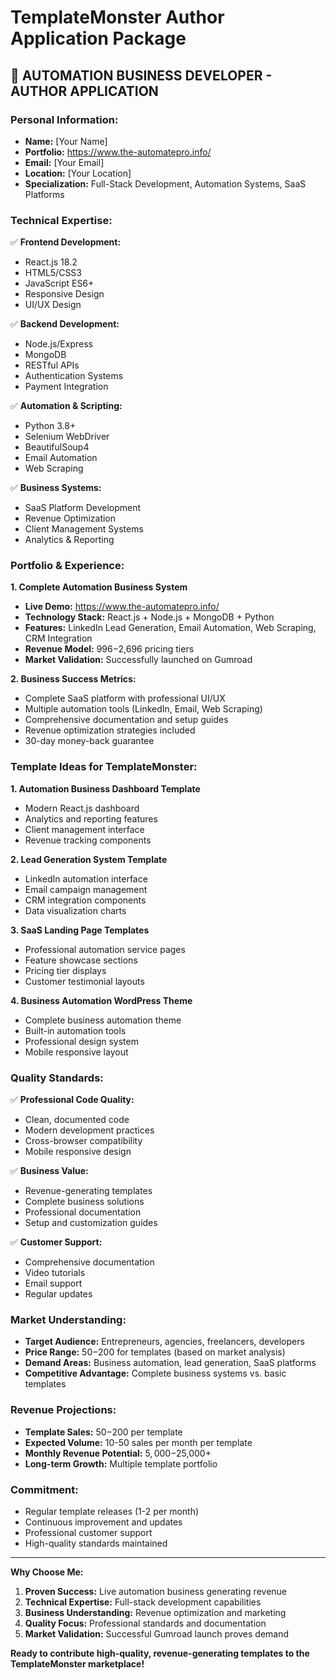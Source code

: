 # TemplateMonster Author Application Package

## 🚀 AUTOMATION BUSINESS DEVELOPER - AUTHOR APPLICATION

### **Personal Information:**
- **Name:** [Your Name]
- **Portfolio:** https://www.the-automatepro.info/
- **Email:** [Your Email]
- **Location:** [Your Location]
- **Specialization:** Full-Stack Development, Automation Systems, SaaS Platforms

### **Technical Expertise:**
✅ **Frontend Development:**
- React.js 18.2
- HTML5/CSS3
- JavaScript ES6+
- Responsive Design
- UI/UX Design

✅ **Backend Development:**
- Node.js/Express
- MongoDB
- RESTful APIs
- Authentication Systems
- Payment Integration

✅ **Automation & Scripting:**
- Python 3.8+
- Selenium WebDriver
- BeautifulSoup4
- Email Automation
- Web Scraping

✅ **Business Systems:**
- SaaS Platform Development
- Revenue Optimization
- Client Management Systems
- Analytics & Reporting

### **Portfolio & Experience:**

**1. Complete Automation Business System**
- **Live Demo:** https://www.the-automatepro.info/
- **Technology Stack:** React.js + Node.js + MongoDB + Python
- **Features:** LinkedIn Lead Generation, Email Automation, Web Scraping, CRM Integration
- **Revenue Model:** $996-$2,696 pricing tiers
- **Market Validation:** Successfully launched on Gumroad

**2. Business Success Metrics:**
- Complete SaaS platform with professional UI/UX
- Multiple automation tools (LinkedIn, Email, Web Scraping)
- Comprehensive documentation and setup guides
- Revenue optimization strategies included
- 30-day money-back guarantee

### **Template Ideas for TemplateMonster:**

**1. Automation Business Dashboard Template**
- Modern React.js dashboard
- Analytics and reporting features
- Client management interface
- Revenue tracking components

**2. Lead Generation System Template**
- LinkedIn automation interface
- Email campaign management
- CRM integration components
- Data visualization charts

**3. SaaS Landing Page Templates**
- Professional automation service pages
- Feature showcase sections
- Pricing tier displays
- Customer testimonial layouts

**4. Business Automation WordPress Theme**
- Complete business automation theme
- Built-in automation tools
- Professional design system
- Mobile responsive layout

### **Quality Standards:**
✅ **Professional Code Quality:**
- Clean, documented code
- Modern development practices
- Cross-browser compatibility
- Mobile responsive design

✅ **Business Value:**
- Revenue-generating templates
- Complete business solutions
- Professional documentation
- Setup and customization guides

✅ **Customer Support:**
- Comprehensive documentation
- Video tutorials
- Email support
- Regular updates

### **Market Understanding:**
- **Target Audience:** Entrepreneurs, agencies, freelancers, developers
- **Price Range:** $50-$200 for templates (based on market analysis)
- **Demand Areas:** Business automation, lead generation, SaaS platforms
- **Competitive Advantage:** Complete business systems vs. basic templates

### **Revenue Projections:**
- **Template Sales:** $50-$200 per template
- **Expected Volume:** 10-50 sales per month per template
- **Monthly Revenue Potential:** $5,000-$25,000+
- **Long-term Growth:** Multiple template portfolio

### **Commitment:**
- Regular template releases (1-2 per month)
- Continuous improvement and updates
- Professional customer support
- High-quality standards maintained

---

**Why Choose Me:**
1. **Proven Success:** Live automation business generating revenue
2. **Technical Expertise:** Full-stack development capabilities
3. **Business Understanding:** Revenue optimization and marketing
4. **Quality Focus:** Professional standards and documentation
5. **Market Validation:** Successful Gumroad launch proves demand

**Ready to contribute high-quality, revenue-generating templates to the TemplateMonster marketplace!**
